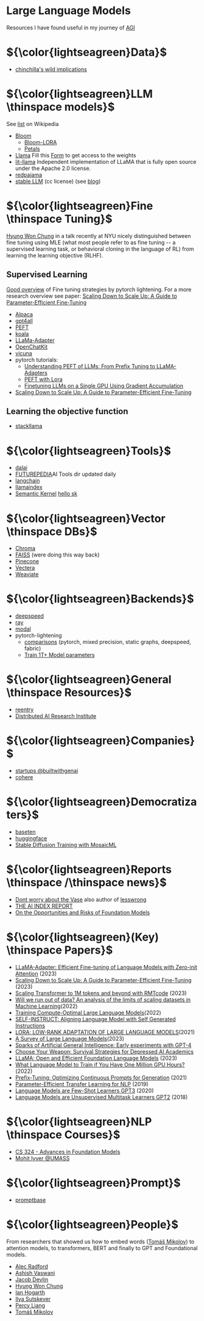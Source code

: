 # Large Language Models

Resources I have found useful in my journey of [AGI](https://knowyourmeme.com/memes/shoggoth-with-smiley-face-artificial-intelligence)

# ${\color{lightseagreen}Data}$

* [chinchilla's wild implications](https://www.lesswrong.com/posts/6Fpvch8RR29qLEWNH/chinchilla-s-wild-implications#fn1trot6ka6e2)

# ${\color{lightseagreen}LLM \thinspace models}$

See [list](https://en.wikipedia.org/wiki/Large_language_model) on Wikipedia
* [Bloom](https://huggingface.co/bigscience/bloom)
  - [Bloom-LORA](https://github.com/linhduongtuan/BLOOM-LORA)
  - [Petals](https://github.com/bigscience-workshop/petals)
* [Llama](https://github.com/facebookresearch/llama) Fill this [Form](https://docs.google.com/forms/d/e/1FAIpQLSfqNECQnMkycAp2jP4Z9TFX0cGR4uf7b_fBxjY_OjhJILlKGA/viewform) to get access to the weights
* [lit-llama](https://github.com/Lightning-AI/lit-llama) Independent implementation of LLaMA that is fully open source under the Apache 2.0 license.
* [redpajama](https://www.together.xyz/blog/redpajama) 
* [stable LLM](https://github.com/stability-AI/stableLM/) (cc license) (see [blog](https://stability.ai/blog/stability-ai-launches-the-first-of-its-stablelm-suite-of-language-models))

# ${\color{lightseagreen}Fine \thinspace Tuning}$

[Hyung Won Chung](https://scholar.google.com/citations?user=1CAlXvYAAAAJ&hl=en) in a talk recently at NYU nicely distinguished between fine tuning using MLE (what most people refer to as fine tuning -- a supervised learning task, or behavioral cloning in the language of RL) from learning the learning objective (RLHF). 

## Supervised Learning

[Good overview](https://lightning.ai/pages/community/article/understanding-llama-adapters/) of Fine tuning strategies by pytorch lightening. For a more research overview see paper: [Scaling Down to Scale Up: A Guide to Parameter-Efficient Fine-Tuning](https://arxiv.org/pdf/2303.15647.pdf)

* [Alpaca](https://github.com/tatsu-lab/stanford_alpaca)
* [gpt4all](https://github.com/nomic-ai/gpt4all)
* [PEFT](https://github.com/huggingface/peft)
* [koala](https://bair.berkeley.edu/blog/2023/04/03/koala/)
* [LLaMa-Adapter](https://github.com/zrrskywalker/llama-adapter)
* [OpenChatKit](https://github.com/togethercomputer/OpenChatKit)
* [vicuna](https://vicuna.lmsys.org/)
* pytorch tutorials:
  - [Understanding PEFT of LLMs: From Prefix Tuning to LLaMA-Adapters](https://lightning.ai/pages/community/article/understanding-llama-adapters/)
  - [PEFT with Lora](https://lightning.ai/pages/community/tutorial/lora-llm/)
  - [Finetuning LLMs on a Single GPU Using Gradient Accumulation](https://lightning.ai/pages/blog/gradient-accumulation/)
* [Scaling Down to Scale Up: A Guide to Parameter-Efficient Fine-Tuning](https://arxiv.org/pdf/2303.15647.pdf)

## Learning the objective function
* [stackllama](https://huggingface.co/blog/stackllama)

# ${\color{lightseagreen}Tools}$
* [dalai](https://github.com/cocktailpeanut/dalai)
* [FUTUREPEDIA](https://www.futurepedia.io/)AI Tools dir updated daily
* [langchain](https://python.langchain.com/en/latest/)
* [llamaindex](https://gpt-index.readthedocs.io/en/latest/index.html)
* [Semantic Kernel](https://github.com/microsoft/semantic-kernel) [hello sk](https://devblogs.microsoft.com/semantic-kernel/hello-world/)

# ${\color{lightseagreen}Vector \thinspace DBs}$

* [Chroma](https://www.trychroma.com/)
* [FAISS](https://github.com/facebookresearch/faiss) (were doing this way back)
* [Pinecone](https://www.pinecone.io/)
* [Vectera](https://vectara.com/)
* [Weaviate](https://weaviate.io/)

# ${\color{lightseagreen}Backends}$
* [deepspeed](https://github.com/microsoft/DeepSpeed)
* [ray](https://www.ray.io/)
* [modal](https://modal.com/)
* pytorch-lightening
  - [comparisons](https://sebastianraschka.com/blog/2023/pytorch-faster.html) (pytorch, mixed precision, static graphs, deepspeed, fabric)
  - [Train 1T+ Model parameters](https://lightning.ai/docs/pytorch/stable/advanced/model_parallel.html)

# ${\color{lightseagreen}General \thinspace Resources}$
* [reentry](https://rentry.org/localmodelslinks)
* [Distributed AI Research Institute](https://www.dair-institute.org/)

# ${\color{lightseagreen}Companies}$
* [startups @builtwithgenai](https://airtable.com/shr6nfE9FOHp17IjG/tblL3ekHZfkm3p6YT)
* [cohere](https://cohere.com/)

# ${\color{lightseagreen}Democratizaters}$
* [baseten](https://www.baseten.co/about)
* [huggingface](https://huggingface.co/)
* [Stable Diffusion Training with MosaicML](https://github.com/mosaicml/diffusion)

# ${\color{lightseagreen}Reports \thinspace /\thinspace news}$
* [Dont worry about the Vase](https://thezvi.wordpress.com/) also author of [lesswrong](https://www.lesswrong.com/)
* [THE AI INDEX REPORT](https://aiindex.stanford.edu/report/)
* [On the Opportunities and Risks of Foundation Models](https://crfm.stanford.edu/report.html)

# ${\color{lightseagreen}(Key) \thinspace Papers}$

* [LLaMA-Adapter: Efficient Fine-tuning of Language Models with Zero-init Attention](https://arxiv.org/abs/2303.16199) (2023)
* [Scaling Down to Scale Up: A Guide to Parameter-Efficient Fine-Tuning](https://arxiv.org/pdf/2303.15647.pdf) (2023)
* [Scaling Transformer to 1M tokens and beyond with RMT](https://arxiv.org/abs/2304.11062)[code](https://github.com/booydar/t5-experiments/tree/scaling-report) (2023)
* [Will we run out of data? An analysis of the limits of scaling datasets in Machine Learning](https://arxiv.org/pdf/2211.04325.pdf)(2022)
* [Training Compute-Optimal Large Language Models](https://arxiv.org/pdf/2203.15556.pdf)(2022)
* [SELF-INSTRUCT: Aligning Language Model with Self Generated Instructions](https://arxiv.org/pdf/2212.10560.pdf)
* [LORA: LOW-RANK ADAPTATION OF LARGE LANGUAGE MODELS](https://arxiv.org/pdf/2106.09685.pdf)(2021)
* [A Survey of Large Language Models](https://arxiv.org/pdf/2303.18223.pdf)(2023)
* [Sparks of Artificial General Intelligence: Early experiments with GPT-4](https://arxiv.org/pdf/2303.12712.pdf)
* [Choose Your Weapon: Survival Strategies for Depressed AI Academics](https://arxiv.org/pdf/2304.06035.pdf)
* [LLaMA: Open and Efficient Foundation Language Models](https://arxiv.org/abs/2302.13971) (2023)
* [What Language Model to Train if You Have One Million GPU Hours?](https://arxiv.org/abs/2210.15424)(2022)
* [Prefix-Tuning: Optimizing Continuous Prompts for Generation](https://arxiv.org/abs/2101.00190) (2021)
* [Parameter-Efficient Transfer Learning for NLP](https://arxiv.org/abs/1902.00751) (2019)
* [Language Models are Few-Shot Learners GPT3](https://arxiv.org/pdf/2005.14165.pdf) (2020)
* [Language Models are Unsupervised Multitask Learners GPT2](https://d4mucfpksywv.cloudfront.net/better-language-models/language_models_are_unsupervised_multitask_learners.pdf) (2018)

# ${\color{lightseagreen}NLP \thinspace Courses}$
* [CS 324 - Advances in Foundation Models](https://stanford-cs324.github.io/winter2023/)
* [Mohit Iyyer @UMASS](https://people.cs.umass.edu/~miyyer/cs685/schedule.html)

# ${\color{lightseagreen}Prompt}$
* [promptbase](https://promptbase.com/)

# ${\color{lightseagreen}People}$

From researchers that showed us how to embed words ([Tomáš Mikolov](https://scholar.google.com/citations?user=oBu8kMMAAAAJ&hl=en)) to attention models, to transformers, BERT and finally to GPT and Foundational models.

* [Alec Radford](https://scholar.google.com/citations?user=dOad5HoAAAAJ&hl=en)
* [Ashish Vaswani](https://scholar.google.com/citations?user=oR9sCGYAAAAJ&hl=en)
* [Jacob Devlin](https://www.semanticscholar.org/author/Jacob-Devlin/39172707)
* [Hyung Won Chung](https://scholar.google.com/citations?user=1CAlXvYAAAAJ&hl=en)
* [Ian Hogarth](https://www.ianhogarth.com/about)
* [Ilya Sutskever](https://scholar.google.com/citations?user=x04W_mMAAAAJ&hl=en)
* [Percy Liang](https://cs.stanford.edu/~pliang/)
* [Tomáš Mikolov](https://scholar.google.com/citations?user=oBu8kMMAAAAJ&hl=en)

